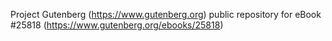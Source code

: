 Project Gutenberg (https://www.gutenberg.org) public repository for eBook #25818 (https://www.gutenberg.org/ebooks/25818)
